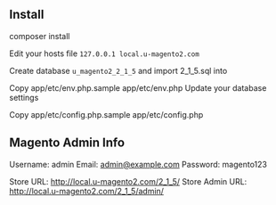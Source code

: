 Install
---
composer install

Edit your hosts file
```127.0.0.1 local.u-magento2.com```

Create database `u_magento2_2_1_5` and import 2_1_5.sql into


Copy app/etc/env.php.sample app/etc/env.php
Update your database settings

Copy app/etc/config.php.sample app/etc/config.php


Magento Admin Info
---
Username: admin
Email: admin@example.com
Password: magento123

Store URL: http://local.u-magento2.com/2_1_5/
Store Admin URL: http://local.u-magento2.com/2_1_5/admin/


